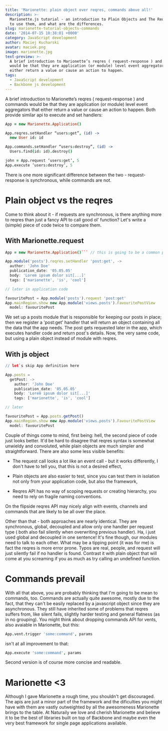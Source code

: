 ```yaml
---
title: 'Marionette: plain object over reqres, commands above all!'
description: >-
  Marionette.js tutorial - an introduction to Plain Objects and The Reqres, how
  to use them, and what are the differences.
slug: marionette-tutorial-objects-commands
date: '2014-07-15 10:38:01 +0000'
category: JavaScript development
author: Maciej Kucharski
avatar: maciek.png
image: marionette.jpg
text-preview: >-
  A brief introduction to Marionette’s reqres ( request-response ) and commands
  would be that they are application (or module) level event aggregators that
  either return a value or cause an action to happen.
tags:
  - JavaScript development
  - Backbone js development
---
```



A brief introduction to Marionette’s reqres ( request-response ) and commands would be that they are application (or module) level event aggregators that either return a value or cause an action to happen. Both provide similar api to execute and set handlers:
```coffee
App = new Marionette.Application()

App.reqres.setHandler “users:get”, (id) ->
  new User id: id

App.commands.setHandler “users:destroy”, (id) ->
  Users.find(id: id).destroy()

john = App.request ‘users:get’, 5
App.execute ‘users:destroy’, 5
```
There is one more significant difference between the two - request-response is synchronous, while commands are not.

Plain object vs the reqres
==========================

Come to think about it - if requests are synchronous, is there anything more to reqres than just a fancy API to call good ol' function? Let's write a (simple) piece of code twice to compare them.

With Marionette.request
-----------------------
```coffee
App = new Marionette.Application()``` // this is going to be a common part

App.module('posts').reqres.setHandler 'post:get', ->
  author: 'John Doe'
  publication_date: '05.05.05'
  body: 'Lorem ipsum dolor sit[...]'
  tags: ['marionette', 'is', 'cool']

// later in application code

favouritePost = App.module('posts').request 'post:get'
App.mainRegion.show new App.module('views.posts').FavouritePostView
  model: favouritePost
```
We set up a posts module that is responsible for keeping our posts in place; then we register a 'post:get' handler that will return an object containing all the data that the app needs. The post gets requested later in the app, which executes handler code and return post's details.
Now, the very same code, but using a plain object instead of module with reqres.

With js object
--------------
```coffee
// let`s skip App definition here

App.posts =
  getPost: ->
    author: 'John Doe'
    publication_date: '05.05.05'
    body: 'Lorem ipsum dolor sit[...]'
    tags: ['marionette', 'is', 'cool']

// later

favouritePost = App.posts.getPost()
App.mainRegion.show new App.module('views.posts').FavouritePostView
  model: favouritePost
```
Couple of things come to mind, first being: hell, the second piece of code just looks better. It'd be hard to disagree that reqres syntax is somewhat unwieldy and convoluted, while plain objects are much simpler and straightforward. There are also some less visible benefits:

- The request call looks a lot like an event call - but it works differently, I don't have to tell you, that this is not a desired effect,

- Plain objects are also easier to test, since you can test them in isolation not only from your application code, but also the framework,

- Reqres API has no way of scoping requests or creating hierarchy, you need to rely on fragile naming conventions.

On the flipside reqres API may nicely align with events, channels and commands that are likely to be all over the place.

Other than that - both approaches are nearly identical. They are synchronous, global, decoupled and allow only one handler per request type ( both also fail silently when overwriting previous handler). Ha, i just used global and decoupled in one sentence!
It's fine though, our modules need to talk to each other. What may be a tipping point (it was for me) is fact the reqres is more error prone. Typos are real, people, and request will just silently fail if no handler is found. Contrast it with plain object that will come at you screaming if you as much as try calling an undefined function.

Commands prevail
================

With all that above, you are probably thinking that I'm going to be mean to commands, too. Commands are actually quite awesome, mostly due to the fact, that they can't be easily replaced by a javascript object since they are asynchronous. They still have inherited some of problems that reqres suffers from, like silent fails, slightly harder testing and general flatness (as in no grouping).
You might think about dropping commands API for vents, also avaiable in Marionette, but this:
```coffee
App.vent.trigger 'some:command', params
```
isn't at all improvement to that:
```coffee
App.execute 'some:command', params
```
Second version is of course more concise and readable.

Marionette <3
=============

Although I gave Marionette a rough time, you shouldn't get discouraged. The apis are just a minor part of the framework and the dificulties you might have with them are vastly outweighted by all the awesomeness Marionette brings to the table. At Naturaily we love and cherish Marionette and believe it to be the best of libraries built on top of Backbone and maybe even the very best framework for single page applications available.
